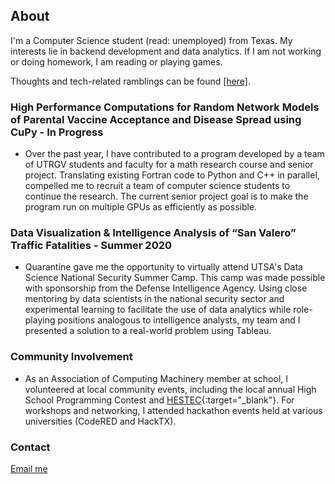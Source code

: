 ## About

I'm a Computer Science student (read: unemployed) from Texas. My interests lie in backend development and data analytics. If I am not working or doing homework, I am reading or playing games. 

Thoughts and tech-related ramblings can be found <a href="https://turingpt.wordpress.com/" target="_blank">[here]</a>.

### High Performance Computations for Random Network Models of Parental Vaccine Acceptance and Disease Spread using CuPy - In Progress

* Over the past year, I have contributed to a program developed by a team of UTRGV students and faculty for a math research course and senior project. Translating existing Fortran code to Python and C++ in parallel, compelled me to recruit a team of computer science students to continue the research. The current senior project goal is to make the program run on multiple GPUs as efficiently as possible.

### Data Visualization & Intelligence Analysis of “San Valero” Traffic Fatalities - Summer 2020

* Quarantine gave me the opportunity to virtually attend UTSA's Data Science National Security Summer Camp. This camp was made possible with sponsorship from the Defense Intelligence Agency. Using close mentoring by data scientists in the national security sector and experimental learning to facilitate the use of data analytics while role-playing positions analogous to intelligence analysts, my team and I presented a solution to a real-world problem using Tableau.

### Community Involvement

* As an Association of Computing Machinery member at school, I volunteered at local community events, including the local annual High School Programming Contest and [HESTEC](https://www.utrgv.edu/hestec/){:target="_blank"}. For workshops and networking, I attended hackathon events held at various universities (CodeRED and HackTX).

### Contact

[Email me](mailto:thalikatjuarez@gmail.com)
